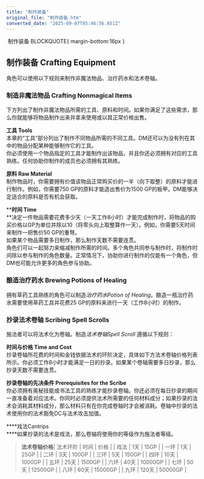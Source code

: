 ```yaml
---
title: "制作装备"
original_file: "制作装备.htm"
converted_date: "2025-09-07T05:46:56.651Z"
---
```


﻿ 制作装备   BLOCKQUOTE{ margin-bottom:16px }

## 制作装备 Crafting Equipment

角色可以使用以下规则来制作非魔法物品、治疗药水和法术卷轴。

### 制造非魔法物品 Crafting Nonmagical Items

下方列出了制作非魔法物品所需的工具、原料和时间。如果你满足了这些需求，那么你就能够将物品制作出来并拿来使用或以其正常价格出售。

****工具 Tools****  
本章的“工具”部分列出了制作不同物品所需的不同工具。DM还可以为没有列在其中的物品分配某种能够制作它的工具。  
你必须使用一个物品指定的工具才能制作出该物品，并且你还必须拥有对应的工具熟练。任何协助你制作的成员也必须拥有其熟练。

****原料 Raw Material****  
制作物品时，你需要拥有价值该物品正常购买价的一半（向下取整）的原料才能进行制作。例如，你需要750 GP的原料才能造出售价为1500 GP的板甲。DM能够决定适合的原料是否有机会获取。

****时间 Time**  
**决定一件物品需要花费多少天（一天工作8小时）才能完成制作时，将物品的购买价格以GP为单位并除以10（将零头向上取整算作一天）。例如，你需要5天时间来制作一把售价50 GP的重弩。  
如果某个物品需要多日制作，那么制作天数不需要连贯。  
角色们可以一起努力来缩减制作所需的时间。多个角色共同参与制作时，将制作时间除以参与制作的角色数量。正常情况下，协助你进行制作的仅能有一个角色，但DM也可能允许更多的角色参与协助。

### 酿造治疗药水 Brewing Potions of Healing

拥有草药工具熟练的角色可以制造*治疗药水Potion of Healing*。酿造一瓶治疗药水需要使用草药工具并花费25 GP的原料来进行一天（工作8小时）的制作。

### 抄录法术卷轴 Scribing Spell Scrolls

施法者可以将法术化为卷轴。制造*法术卷轴Spell Scroll* 遵循以下规则：

****时间与价格 Time and Cost****  
抄录卷轴所花费的时间和金钱依据法术的环阶决定，具体如下方法术卷轴价格列表所示。你必须工作8小时才能满足一日的抄录。如果某个卷轴需要多日抄录，那么抄录天数不需要连贯。

****抄录卷轴的先决条件 Prerequisites for the Scribe****  
你必须拥有奥秘技能或书法工具的熟练才能抄录卷轴。你还必须在每日抄录的期间一直准备着对应法术。你同时必须提供法术所需要的任何材料成分；如果抄录的法术会消耗其材料成分，那么材料只有在你完成卷轴时才会被消耗。卷轴中抄录的法术使用你的法术豁免DC与法术攻击加值。

****戏法Cantrips  
****如果抄录的法术是戏法，那么卷轴将使用你的等级作为施法者等级。

> **法术卷轴价格**| 法术环阶 | 时间 | 价格 |
> | 戏法 | 1天 | 15GP |
> | 一环 | 1天 | 25GP |
> | 二环 | 3天 | 100GP |
> | 三环 | 5天 | 150GP |
> | 四环 | 10天 | 1000GP |
> | 五环 | 25天 | 1500GP |
> | 六环 | 40天 | 10000GP |
> | 七环 | 50天 | 12500GP |
> | 八环 | 60天 | 15000GP |
> | 九环 | 120天 | 50000GP |
